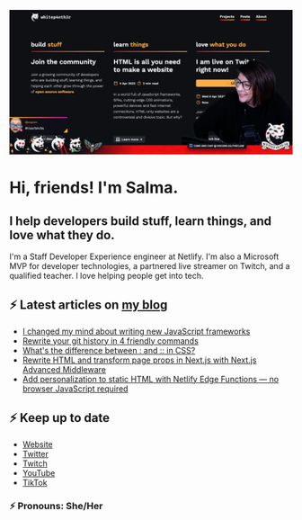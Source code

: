 ![A screenshot from my Twitch stream, with me against my website background](twitch_grab.png)

# Hi, friends! I'm Salma.

## I help developers build stuff, learn things, and love what they do.

I'm a Staff Developer Experience engineer at Netlify. I'm also a Microsoft MVP for developer technologies, a partnered
live streamer on Twitch, and a qualified teacher. I love helping people get into tech.

## ⚡️ Latest articles on [my blog](https://whitep4nth3r.com)

<!-- BLOG-POST-LIST:START -->
- [I changed my mind about writing new JavaScript frameworks](https://whitep4nth3r.com/blog/write-a-new-javascript-framework/)
- [Rewrite your git history in 4 friendly commands](https://whitep4nth3r.com/blog/rewrite-git-history/)
- [What&#39;s the difference between : and :: in CSS?](https://whitep4nth3r.com/blog/pseudo-classes-and-pseudo-elements/)
- [Rewrite HTML and transform page props in Next.js with Next.js Advanced Middleware](https://ntl.fyi/nextjs-rewrite-html-at-the-edge)
- [Add personalization to static HTML with Netlify Edge Functions — no browser JavaScript required](https://www.netlify.com/blog/add-personalization-to-static-html-with-edge-functions-no-browser-javascript/)
<!-- BLOG-POST-LIST:END -->

## ⚡️ Keep up to date

- [Website](https://whitep4nth3r.com/?utm_source=github)
- [Twitter](https://twitter.com/whitep4nth3r)
- [Twitch](https://twitch.tv/whitep4nth3r)
- [YouTube](https://www.youtube.com/channel/UCiGFO97qgxZEbbg43mZSeyg)
- [TikTok](https://www.tiktok.com/@whitep4nth3r)

### ⚡️ Pronouns: She/Her
